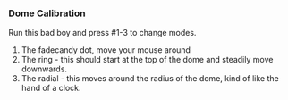 ### Dome Calibration

Run this bad boy and press #1-3 to change modes.

1. The fadecandy dot, move your mouse around
2. The ring - this should start at the top of the dome and steadily move downwards.
3. The radial - this moves around the radius of the dome, kind of like the hand of a clock.
